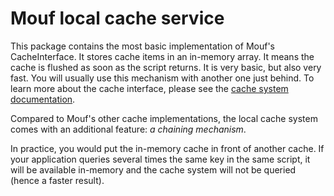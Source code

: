 Mouf local cache service
========================

This package contains the most basic implementation of Mouf's CacheInterface. It stores cache items in an in-memory array.
It means the cache is flushed as soon as the script returns. It is very basic, but also very fast. You will usually use this mechanism with another one just behind.
To learn more about the cache interface, please see the [cache system documentation](http://mouf-php.com/packages/mouf/utils.cache.cache-interface).

Compared to Mouf's other cache implementations, the local cache system comes with an additional feature: _a chaining mechanism_.

In practice, you would put the in-memory cache in front of another cache. If your application queries several times the
same key in the same script, it will be available in-memory and the cache system will not be queried (hence a faster result).